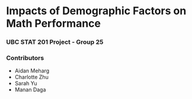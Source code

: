 # Impacts of Demographic Factors on Math Performance
### UBC STAT 201 Project - Group 25


### Contributors
* Aidan Meharg
* Charlotte Zhu 
* Sarah Yu
* Manan Daga

